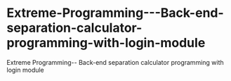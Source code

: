 # Extreme-Programming---Back-end-separation-calculator-programming-with-login-module
Extreme Programming-- Back-end separation calculator programming with login module
